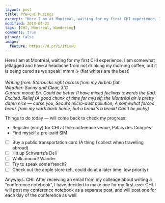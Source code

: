 ```yaml
---
layout: post
title: Pre-CHI Musings
excerpt: "Here I am at Montréal, waiting for my first CHI experience. I am somewhat jetlagged and have a headache from not drinking my morning coffee, but it is being cured as we speak! mmm ☕️ (flat whites are the best)"
modified: 2018-04-21
tags: [CHI, Montreal, Wandering]
comments: true
pinned: false
image:
  feature: https://d.pr/i/itixF0
---
```


Here I am at Montréal, waiting for my first CHI experience. I am somewhat jetlagged and have a headache from not drinking my morning coffee, but it is being cured as we speak! mmm ☕️ (flat whites are the best)

*Writing from: Starbucks right across from my Airbnb flat*  
*Weather: Sunny and Clear, 3˚C*  
*Current mood: Eh. Could be better (I have mixed feelings towards the flat). Excited. Relief (A good chunk of time for myself; the Montréal air is pretty damn nice — curse you, Seoul’s micro-dust pollution; A somewhat forced break from my work back home, but a break’s a break! Can’t be picky)*  

Things to do today — will come back to check my progress:
* Register (early) for CHI at the conference venue, Palais des Congrès
* Find myself a pre-paid SIM
* [ ] Buy a public transportation card (A thing I collect when travelling abroad)
* [ ] Hit up Schwartz’s Deli
* [ ] Walk around! Wander
* [ ] Try to speak some french?
* [ ] Check out the apple store (eh, could do at a later time. low priority)

Anyways. CHI.
After receiving an email from my colleage about writing a “conference notebook”, I have decided to make one for my first-ever CHI. I will post my conference notebook as a separate post, and will post one for each day of the conference as well!

